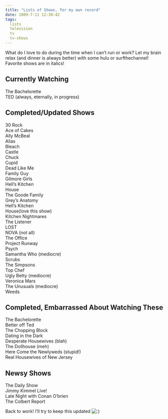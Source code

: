```yaml
---
title: "Lists of Shows, for my own record"
date: 2009-7-11 12:30:42
tags:
  lists
  television
  tv
  tv-shows
---
```



What do I love to do during the time when I can’t run or work? Let my brain relax (and dinner is always better) with some hulu or surfthechannel! Favorite shows are in italics!


## Currently Watching

The Bachelorette  
 TED (always, eternally, in progress)


## Completed/Updated Shows

30 Rock  
 Ace of Cakes  
 Ally McBeal  
 Alias  
 Bleach  
 Castle  
 Chuck  
 Cupid  
 Dead Like Me  
 Family Guy  
 Gilmore Girls  
 Hell’s Kitchen  
 House  
 The Goode Family  
 Grey’s Anatomy  
 Hell’s Kitchen  
 House(love this show)  
 Kitchen Nightmares  
 The Listener  
 LOST  
 NOVA (not all)  
 The Office  
 Project Runway  
 Psych  
 Samantha Who (mediocre)  
 Scrubs  
 The Simpsons  
 Top Chef  
 Ugly Betty (mediocre)  
 Veronica Mars  
 The Unusuals (mediocre)  
 Weeds


## Completed, Embarrassed About Watching These

The Bachelorette  
 Better off Ted  
 The Chopping Block  
 Dating in the Dark  
 Desperate Housewives (blah)  
 The Dollhouse (meh)  
 Here Come the Newlyweds (stupid!)  
 Real Housewives of New Jersey


## Newsy Shows

The Daily Show  
 Jimmy Kimmel Live!  
 Late Night with Conan O’brien  
 The Colbert Report

Back to work! I’ll try to keep this updated ![:)](http://vsoch.com/blog/wp-includes/images/smilies/simple-smile.png)


